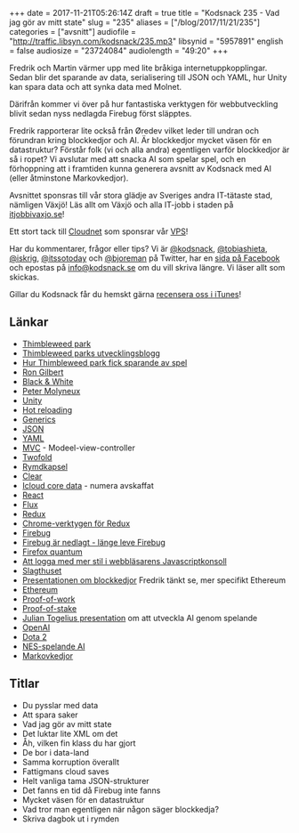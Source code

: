 +++
date = 2017-11-21T05:26:14Z
draft = true
title = "Kodsnack 235 - Vad jag gör av mitt state"
slug = "235"
aliases = ["/blog/2017/11/21/235"]
categories = ["avsnitt"]
audiofile = "http://traffic.libsyn.com/kodsnack/235.mp3"
libsynid = "5957891"
english = false
audiosize = "23724084"
audiolength = "49:20"
+++

Fredrik och Martin värmer upp med lite bråkiga internetuppkopplingar. Sedan blir det sparande av data, serialisering till JSON och YAML, hur Unity kan spara data och att synka data med Molnet.

Därifrån kommer vi över på hur fantastiska verktygen för webbutveckling blivit sedan nyss nedlagda Firebug först släpptes.

Fredrik rapporterar lite också från Øredev vilket leder till undran och förundran kring blockkedjor och AI. Är blockkedjor mycket väsen för en datastruktur? Förstår folk (vi och alla andra) egentligen varför blockkedjor är så i ropet? Vi avslutar med att snacka AI som spelar spel, och en förhoppning att i framtiden kunna generera avsnitt av Kodsnack med AI (eller åtminstone Markovkedjor).

Avsnittet sponsras till vår stora glädje av Sveriges andra IT-tätaste stad, nämligen Växjö! Läs allt om Växjö och alla IT-jobb i staden på [itjobbivaxjo.se](http://www.itjobbivaxjo.se/)!

Ett stort tack till [Cloudnet](http://www.cloudnet.se) som sponsrar vår [VPS](http://en.wikipedia.org/wiki/Virtual_private_server)!

Har du kommentarer, frågor eller tips? Vi är [@kodsnack](https://www.twitter.com/kodsnack), [@tobiashieta](https://www.twitter.com/tobiashieta), [@iskrig](https://www.twitter.com/iskrig), [@itssotoday](https://twitter.com/itssotoday) och [@bjoreman](https://www.twitter.com/bjoreman) på Twitter, har en [sida på Facebook](https://www.facebook.com/kodsnack) och epostas på [info@kodsnack.se](mailto:info@kodsnack.se) om du vill skriva längre. Vi läser allt som skickas.

Gillar du Kodsnack får du hemskt gärna [recensera oss i iTunes](http://itunes.apple.com/se/podcast/kodsnack/id561631498?l=en)!

## Länkar ##
* [Thimbleweed park](https://en.wikipedia.org/wiki/Thimbleweed_Park)
* [Thimbleweed parks utvecklingsblogg](https://blog.thimbleweedpark.com/)
* [Hur Thimbleweed park fick sparande av spel](https://blog.thimbleweedpark.com/savegame)
* [Ron Gilbert](https://en.wikipedia.org/wiki/Ron_Gilbert)
* [Black & White](https://en.wikipedia.org/wiki/Black_%26_White_%28video_game%29)
* [Peter Molyneux](https://en.wikipedia.org/wiki/Peter_Molyneux)
* [Unity](https://en.wikipedia.org/wiki/Unity_%28game_engine%29)
* [Hot reloading](https://code-cartoons.com/hot-reloading-and-time-travel-debugging-what-are-they-3c8ed2812f35)
* [Generics](https://en.wikipedia.org/wiki/Generic_programming)
* [JSON](https://en.wikipedia.org/wiki/JSON)
* [YAML](https://en.wikipedia.org/wiki/YAML)
* [MVC](https://en.wikipedia.org/wiki/Model%E2%80%93view%E2%80%93controller) - Modeel-view-controller
* [Twofold](https://twofoldinc.com/)
* [Rymdkapsel](https://rymdkapsel.com/)
* [Clear](https://itunes.apple.com/gb/app/clear-tasks-reminders-to-do/id493136154?mt=8)
* [Icloud core data](https://mjtsai.com/blog/2016/06/17/the-deprecation-of-icloud-core-data/) - numera avskaffat
* [React](https://reactjs.org/)
* [Flux](https://facebook.github.io/flux/docs/overview.html)
* [Redux](https://redux.js.org/)
* [Chrome-verktygen för Redux](http://extension.remotedev.io/)
* [Firebug](https://en.wikipedia.org/wiki/Firebug_%28software%29)
* [Firebug är nedlagt - länge leve Firebug](https://hacks.mozilla.org/2017/10/saying-goodbye-to-firebug/)
* [Firefox quantum](https://blog.mozilla.org/blog/2017/11/14/introducing-firefox-quantum/)
* [Att logga med mer stil i webbläsarens Javascriptkonsoll](https://developer.mozilla.org/sv-SE/docs/Web/API/Console)
* [Slagthuset](http://slagthus.se/)
* [Presentationen om blockkedjor](https://vimeo.com/241874026) Fredrik tänkt se, mer specifikt Ethereum
* [Ethereum](https://en.wikipedia.org/wiki/Ethereum)
* [Proof-of-work](https://en.wikipedia.org/wiki/Proof-of-work_system)
* [Proof-of-stake](https://en.wikipedia.org/wiki/Proof-of-stake)
* [Julian Togelius presentation](https://vimeo.com/242794067) om att utveckla AI genom spelande
* [OpenAI](https://en.wikipedia.org/wiki/OpenAI)
* [Dota 2](https://en.wikipedia.org/wiki/Dota_2)
* [NES-spelande AI](http://www.cs.cmu.edu/~tom7/mario/)
* [Markovkedjor](https://en.wikipedia.org/wiki/Markov_chain)

## Titlar ##
* Du pysslar med data
* Att spara saker
* Vad jag gör av mitt state
* Det luktar lite XML om det
* Åh, vilken fin klass du har gjort
* De bor i data-land
* Samma korruption överallt
* Fattigmans cloud saves
* Helt vanliga tama JSON-strukturer
* Det fanns en tid då Firebug inte fanns
* Mycket väsen för en datastruktur
* Vad tror man egentligen när någon säger blockkedja?
* Skriva dagbok ut i rymden